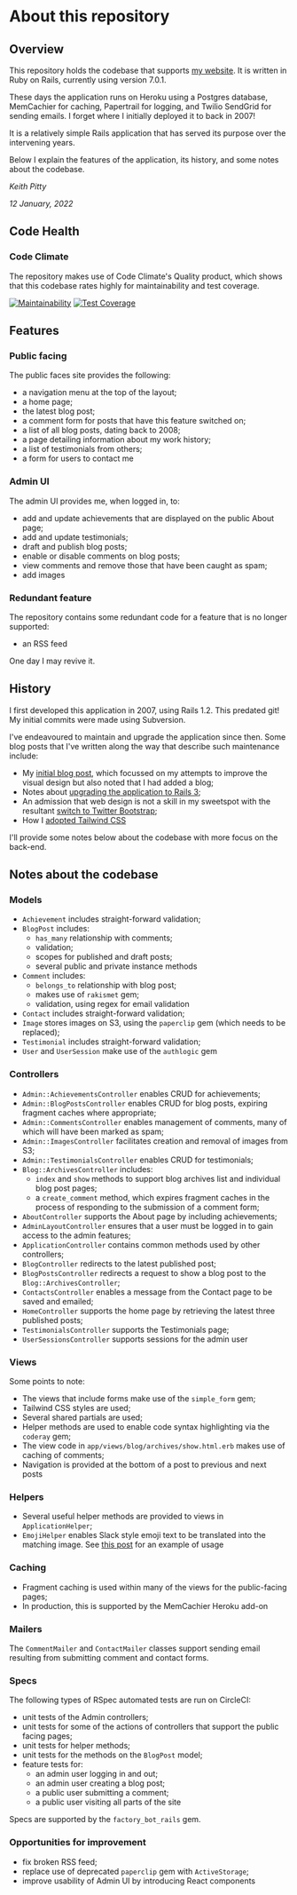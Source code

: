 # About this repository

## Overview

This repository holds the codebase that supports [my website](https://keithpitty.com). It is written in Ruby on Rails, currently using version 7.0.1.

These days the application runs on Heroku using a Postgres database, MemCachier for caching, Papertrail for logging, and Twilio SendGrid for sending emails. I forget where I initially deployed it to back in 2007!

It is a relatively simple Rails application that has served its purpose over the intervening years.

Below I explain the features of the application, its history, and some notes about the codebase.

_Keith Pitty_

_12 January, 2022_

## Code Health

### Code Climate

The repository makes use of Code Climate's Quality product, which shows that this codebase rates highly for maintainability and test coverage.

[![Maintainability](https://api.codeclimate.com/v1/badges/f916b7da73b5f2c01e0f/maintainability)](https://codeclimate.com/github/keithpitty/kpdotcom/maintainability)
[![Test Coverage](https://api.codeclimate.com/v1/badges/f916b7da73b5f2c01e0f/test_coverage)](https://codeclimate.com/github/keithpitty/kpdotcom/test_coverage)

## Features

### Public facing

The public faces site provides the following:

* a navigation menu at the top of the layout;
* a home page;
* the latest blog post;
* a comment form for posts that have this feature switched on;
* a list of all blog posts, dating back to 2008;
* a page detailing information about my work history;
* a list of testimonials from others;
* a form for users to contact me

### Admin UI

The admin UI provides me, when logged in, to:

* add and update achievements that are displayed on the public About page;
* add and update testimonials;
* draft and publish blog posts;
* enable or disable comments on blog posts;
* view comments and remove those that have been caught as spam;
* add images

### Redundant feature

The repository contains some redundant code for a feature that is no longer supported:

* an RSS feed

One day I may revive it.

## History

I first developed this application in 2007, using Rails 1.2. This predated git! My initial commits were made using Subversion.

I've endeavoured to maintain and upgrade the application since then. Some blog posts that I've written along the way that describe such maintenance include:

* My [initial blog post](https://keithpitty.com/blog/archives/2008-10-13-site-upgrade), which focussed on my attempts to improve the visual design but also noted that I had added a blog;
* Notes about [upgrading the application to Rails 3](https://keithpitty.com/blog/archives/2011-02-27-upgrading-to-rails-3);
* An admission that web design is not a skill in my sweetspot with the resultant [switch to Twitter Bootstrap](https://keithpitty.com/blog/archives/2011-02-27-upgrading-to-rails-3);
* How I [adopted Tailwind CSS](https://keithpitty.com/blog/archives/2020-04-14-adopting-tailwind-css)

I'll provide some notes below about the codebase with more focus on the back-end.

## Notes about the codebase

### Models

* `Achievement` includes straight-forward validation;
* `BlogPost` includes:
	* `has_many` relationship with comments;
	* validation;
	* scopes for published and draft posts;
	* several public and private instance methods
* `Comment` includes:
	* `belongs_to` relationship with blog post;
	* makes use of `rakismet` gem;
	* validation, using regex for email validation
* `Contact` includes straight-forward validation;
* `Image` stores images on S3, using the `paperclip` gem (which needs to be replaced);
* `Testimonial` includes straight-forward validation;
* `User` and `UserSession` make use of the `authlogic` gem

### Controllers

* `Admin::AchievementsController` enables CRUD for achievements;
* `Admin::BlogPostsController` enables CRUD for blog posts, expiring fragment caches where appropriate;
* `Admin::CommentsController` enables management of comments, many of which will have been marked as spam;
* `Admin::ImagesController` facilitates creation and removal of images from S3;
* `Admin::TestimonialsController` enables CRUD for testimonials;
* `Blog::ArchivesController` includes:
	* `index` and `show` methods to support blog archives list and individual blog post pages;
	* a `create_comment` method, which expires fragment caches in the process of responding to the submission of a comment form;
*  `AboutController` supports the About page by including achievements;
*  `AdminLayoutController` ensures that a user must be logged in to gain access to the admin features;
*  `ApplicationController` contains common methods used by other controllers;
*  `BlogController` redirects to the latest published post;
*  `BlogPostsController` redirects a request to show a blog post to the `Blog::ArchivesController`;
*  `ContactsController` enables a message from the Contact page to be saved and emailed;
*  `HomeController` supports the home page by retrieving the latest three published posts;
*  `TestimonialsController` supports the Testimonials page;
*  `UserSessionsController` supports sessions for the admin user

### Views

Some points to note:

* The views that include forms make use of the `simple_form` gem;
* Tailwind CSS styles are used;
* Several shared partials are used;
* Helper methods are used to enable code syntax highlighting via the `coderay` gem;
* The view code in `app/views/blog/archives/show.html.erb` makes use of caching of comments;
* Navigation is provided at the bottom of a post to previous and next posts

### Helpers

* Several useful helper methods are provided to views in `ApplicationHelper`;
* `EmojiHelper` enables Slack style emoji text to be translated into the matching image. See [this post](https://keithpitty.com/blog/archives/2017-06-01-achieving-flow-in-a-development-team) for an example of usage

### Caching

* Fragment caching is used within many of the views for the public-facing pages;
* In production, this is supported by the MemCachier Heroku add-on

### Mailers

The `CommentMailer` and `ContactMailer` classes support sending email resulting from submitting comment and contact forms.

### Specs

The following types of RSpec automated tests are run on CircleCI:

* unit tests of the Admin controllers;
* unit tests for some of the actions of controllers that support the public facing pages;
* unit tests for helper methods;
* unit tests for the methods on the `BlogPost` model;
* feature tests for:
	* an admin user logging in and out;
	* an admin user creating a blog post;
	* a public user submitting a comment;
	* a public user visiting all parts of the site

Specs are supported by the `factory_bot_rails` gem.

### Opportunities for improvement

* fix broken RSS feed;
* replace use of deprecated `paperclip` gem with `ActiveStorage`;
* improve usability of Admin UI by introducing React components
